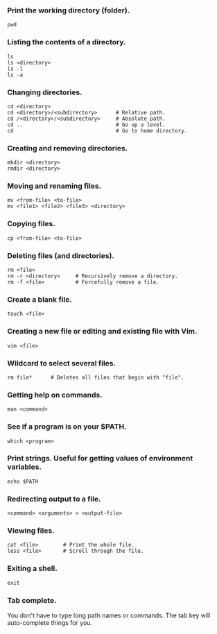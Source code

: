 ### Print the working directory (folder).
    pwd

### Listing the contents of a directory.
    ls
    ls <directory>
    ls -l
    ls -a

### Changing directories.
    cd <directory>
    cd <directory>/<subdirectory>      # Relative path.
    cd /<directory>/<subdirectory>     # Absolute path.
    cd ..                              # Go up a level.
    cd                                 # Go to home directory.

### Creating and removing directories.
    mkdir <directory>
    rmdir <directory>

### Moving and renaming files.
    mv <from-file> <to-file>
    mv <file1> <file2> <file3> <directory>

### Copying files.
    cp <from-file> <to-file>

### Deleting files (and directories).
    rm <file>
    rm -r <directory>     # Recursively remove a directory.
    rm -f <file>          # Forcefully remove a file.

### Create a blank file.
    touch <file>

### Creating a new file or editing and existing file with Vim.
    vim <file>

### Wildcard to select several files.
    rm file*      # Deletes all files that begin with "file".

### Getting help on commands.
    man <command>

### See if a program is on your $PATH.
    which <program>

### Print strings.  Useful for getting values of environment variables.
    echo $PATH

### Redirecting output to a file.
    <command> <arguments> > <output-file>

### Viewing files.
    cat <file>        # Print the whole file.
    less <file>       # Scroll through the file.

### Exiting a shell.
    exit

### Tab complete.

You don't have to type long path names or commands.
The tab key will auto-complete things for you.  






